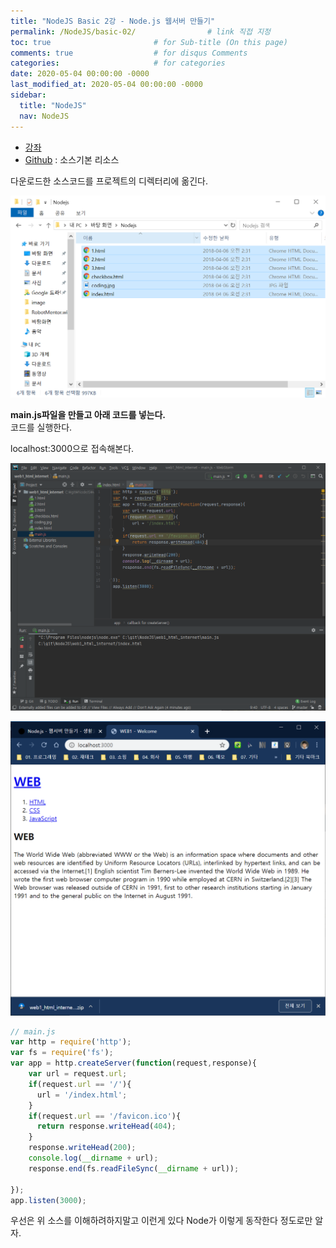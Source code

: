 ```yaml
---
title: "NodeJS Basic 2강 - Node.js 웹서버 만들기"
permalink: /NodeJS/basic-02/                # link 직접 지정
toc: true                       # for Sub-title (On this page)
comments: true                  # for disqus Comments
categories:                     # for categories
date: 2020-05-04 00:00:00 -0000
last_modified_at: 2020-05-04 00:00:00 -0000
sidebar:
  title: "NodeJS"
  nav: NodeJS
---
```


* [강좌](https://opentutorials.org/course/3332/21032)
* [Github](https://github.com/web-n/web1_html_internet) : 소스기본 리소스

다운로드한 소스코드를 프로젝트의 디렉터리에 옮긴다.

![](/file/image/Nodejs-2_image1.png)

**main.js파일을 만들고 아래 코드를 넣는다.**<br>
코드를 실행한다.<br>

localhost:3000으로 접속해본다.

![](/file/image/Nodejs-2_image2.png)

![](/file/image/Nodejs-2_image3.png)

```js
// main.js
var http = require('http');
var fs = require('fs');
var app = http.createServer(function(request,response){
    var url = request.url;
    if(request.url == '/'){
      url = '/index.html';
    }
    if(request.url == '/favicon.ico'){
      return response.writeHead(404);
    }
    response.writeHead(200);
    console.log(__dirname + url);
    response.end(fs.readFileSync(__dirname + url));
 
});
app.listen(3000);
```

우선은 위 소스를 이해하려하지말고 이런게 있다 Node가 이렇게 동작한다 정도로만 알자.